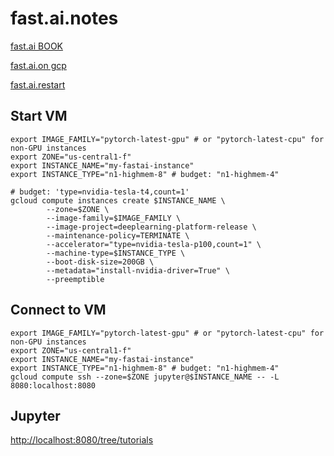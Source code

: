 # fast.ai.notes

[fast.ai BOOK](https://github.com/fastai/fastbook)

[fast.ai.on gcp](https://course.fast.ai/start_gcp.html)

[fast.ai.restart](https://course.fast.ai/update_gcp.html)

## Start VM
```
export IMAGE_FAMILY="pytorch-latest-gpu" # or "pytorch-latest-cpu" for non-GPU instances
export ZONE="us-central1-f"
export INSTANCE_NAME="my-fastai-instance"
export INSTANCE_TYPE="n1-highmem-8" # budget: "n1-highmem-4"

# budget: 'type=nvidia-tesla-t4,count=1'
gcloud compute instances create $INSTANCE_NAME \
        --zone=$ZONE \
        --image-family=$IMAGE_FAMILY \
        --image-project=deeplearning-platform-release \
        --maintenance-policy=TERMINATE \
        --accelerator="type=nvidia-tesla-p100,count=1" \
        --machine-type=$INSTANCE_TYPE \
        --boot-disk-size=200GB \
        --metadata="install-nvidia-driver=True" \
        --preemptible

```

## Connect to VM

```
export IMAGE_FAMILY="pytorch-latest-gpu" # or "pytorch-latest-cpu" for non-GPU instances
export ZONE="us-central1-f"
export INSTANCE_NAME="my-fastai-instance"
export INSTANCE_TYPE="n1-highmem-8" # budget: "n1-highmem-4"
gcloud compute ssh --zone=$ZONE jupyter@$INSTANCE_NAME -- -L 8080:localhost:8080
```

## Jupyter

[http://localhost:8080/tree/tutorials](http://localhost:8080/tree/tutorials)
